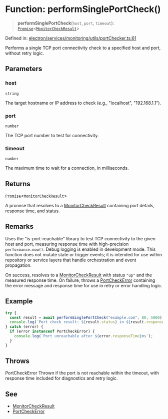 # Function: performSinglePortCheck()

> **performSinglePortCheck**(`host`, `port`, `timeout`): [`Promise`](https://developer.mozilla.org/docs/Web/JavaScript/Reference/Global_Objects/Promise)\<[`MonitorCheckResult`](../../../types/interfaces/MonitorCheckResult.md)\>

Defined in: [electron/services/monitoring/utils/portChecker.ts:61](https://github.com/Nick2bad4u/Uptime-Watcher/blob/8a1973382d5fe14c52996ecda381894eb7ecd4a6/electron/services/monitoring/utils/portChecker.ts#L61)

Performs a single TCP port connectivity check to a specified host and port, without retry logic.

## Parameters

### host

`string`

The target hostname or IP address to check (e.g., "localhost", "192.168.1.1").

### port

`number`

The TCP port number to test for connectivity.

### timeout

`number`

The maximum time to wait for a connection, in milliseconds.

## Returns

[`Promise`](https://developer.mozilla.org/docs/Web/JavaScript/Reference/Global_Objects/Promise)\<[`MonitorCheckResult`](../../../types/interfaces/MonitorCheckResult.md)\>

A promise that resolves to a [MonitorCheckResult](../../../types/interfaces/MonitorCheckResult.md) containing port details, response time, and status.

## Remarks

Uses the "is-port-reachable" library to test TCP connectivity to the given host and port, measuring response time with high-precision `performance.now()`. Debug logging is enabled in development mode. This function does not mutate state or trigger events; it is intended for use within repository or service layers that handle orchestration and event propagation.

On success, resolves to a [MonitorCheckResult](../../../types/interfaces/MonitorCheckResult.md) with status `"up"` and the measured response time. On failure, throws a [PortCheckError](../../portErrorHandling/classes/PortCheckError.md) containing the error message and response time for use in retry or error handling logic.

## Example

```typescript
try {
  const result = await performSinglePortCheck("example.com", 80, 5000);
  console.log(`Port check result: ${result.status} in ${result.responseTime}ms`);
} catch (error) {
  if (error instanceof PortCheckError) {
    console.log(`Port unreachable after ${error.responseTime}ms`);
  }
}
```

## Throws

PortCheckError Thrown if the port is not reachable within the timeout, with response time included for diagnostics and retry logic.

## See

 - [MonitorCheckResult](../../../types/interfaces/MonitorCheckResult.md)
 - [PortCheckError](../../portErrorHandling/classes/PortCheckError.md)
